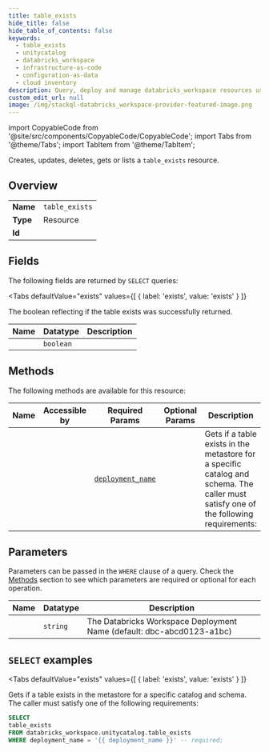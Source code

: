```yaml
--- 
title: table_exists
hide_title: false
hide_table_of_contents: false
keywords:
  - table_exists
  - unitycatalog
  - databricks_workspace
  - infrastructure-as-code
  - configuration-as-data
  - cloud inventory
description: Query, deploy and manage databricks_workspace resources using SQL
custom_edit_url: null
image: /img/stackql-databricks_workspace-provider-featured-image.png
---
```


import CopyableCode from '@site/src/components/CopyableCode/CopyableCode';
import Tabs from '@theme/Tabs';
import TabItem from '@theme/TabItem';

Creates, updates, deletes, gets or lists a <code>table_exists</code> resource.

## Overview
<table><tbody>
<tr><td><b>Name</b></td><td><code>table_exists</code></td></tr>
<tr><td><b>Type</b></td><td>Resource</td></tr>
<tr><td><b>Id</b></td><td><CopyableCode code="databricks_workspace.unitycatalog.table_exists" /></td></tr>
</tbody></table>

## Fields

The following fields are returned by `SELECT` queries:

<Tabs
    defaultValue="exists"
    values={[
        { label: 'exists', value: 'exists' }
    ]}
>
<TabItem value="exists">

The boolean reflecting if the table exists was successfully returned.

<table>
<thead>
    <tr>
    <th>Name</th>
    <th>Datatype</th>
    <th>Description</th>
    </tr>
</thead>
<tbody>
<tr>
    <td><CopyableCode code="table_exists" /></td>
    <td><code>boolean</code></td>
    <td></td>
</tr>
</tbody>
</table>
</TabItem>
</Tabs>

## Methods

The following methods are available for this resource:

<table>
<thead>
    <tr>
    <th>Name</th>
    <th>Accessible by</th>
    <th>Required Params</th>
    <th>Optional Params</th>
    <th>Description</th>
    </tr>
</thead>
<tbody>
<tr>
    <td><a href="#exists"><CopyableCode code="exists" /></a></td>
    <td><CopyableCode code="select" /></td>
    <td><a href="#parameter-deployment_name"><code>deployment_name</code></a></td>
    <td></td>
    <td>Gets if a table exists in the metastore for a specific catalog and schema. The caller must satisfy one of the following requirements:</td>
</tr>
</tbody>
</table>

## Parameters

Parameters can be passed in the `WHERE` clause of a query. Check the [Methods](#methods) section to see which parameters are required or optional for each operation.

<table>
<thead>
    <tr>
    <th>Name</th>
    <th>Datatype</th>
    <th>Description</th>
    </tr>
</thead>
<tbody>
<tr id="parameter-deployment_name">
    <td><CopyableCode code="deployment_name" /></td>
    <td><code>string</code></td>
    <td>The Databricks Workspace Deployment Name (default: dbc-abcd0123-a1bc)</td>
</tr>
</tbody>
</table>

## `SELECT` examples

<Tabs
    defaultValue="exists"
    values={[
        { label: 'exists', value: 'exists' }
    ]}
>
<TabItem value="exists">

Gets if a table exists in the metastore for a specific catalog and schema. The caller must satisfy one of the following requirements:

```sql
SELECT
table_exists
FROM databricks_workspace.unitycatalog.table_exists
WHERE deployment_name = '{{ deployment_name }}' -- required;
```
</TabItem>
</Tabs>
